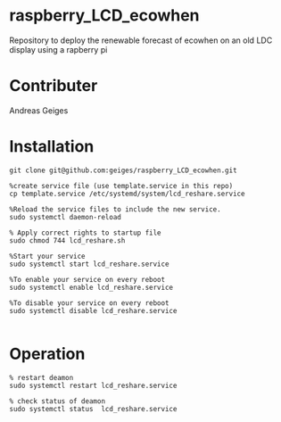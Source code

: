 # raspberry_LCD_ecowhen
Repository to deploy the renewable forecast of ecowhen on an old LDC display using a rapberry pi

# Contributer
Andreas Geiges

# Installation
```
git clone git@github.com:geiges/raspberry_LCD_ecowhen.git

%create service file (use template.service in this repo)
cp template.service /etc/systemd/system/lcd_reshare.service 

%Reload the service files to include the new service.
sudo systemctl daemon-reload

% Apply correct rights to startup file
sudo chmod 744 lcd_reshare.sh 

%Start your service
sudo systemctl start lcd_reshare.service

%To enable your service on every reboot
sudo systemctl enable lcd_reshare.service

%To disable your service on every reboot
sudo systemctl disable lcd_reshare.service


```
# Operation

``` 
% restart deamon    
sudo systemctl restart lcd_reshare.service

% check status of deamon
sudo systemctl status  lcd_reshare.service
```
